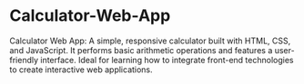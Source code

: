 # Calculator-Web-App
Calculator Web App: A simple, responsive calculator built with HTML, CSS, and JavaScript. It performs basic arithmetic operations and features a user-friendly interface. Ideal for learning how to integrate front-end technologies to create interactive web applications.
